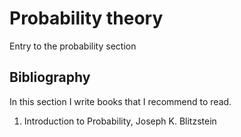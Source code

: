 # Probability theory
Entry to the probability section


## Bibliography
In this section I write books that I recommend to read.

1. Introduction to Probability, Joseph K. Blitzstein

